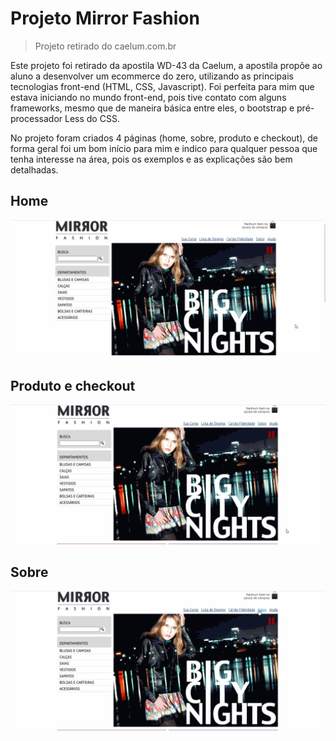 # Projeto Mirror Fashion

> Projeto retirado do caelum.com.br

Este projeto foi retirado da apostila WD-43 da Caelum, a apostila propõe ao aluno a desenvolver um ecommerce do zero, utilizando as principais tecnologias front-end (HTML, CSS, Javascript). Foi perfeita para mim que estava iniciando no mundo front-end, pois tive contato com alguns frameworks, mesmo que de maneira básica entre eles, o bootstrap e pré-processador Less do CSS.

No projeto foram criados 4 páginas (home, sobre, produto e checkout), de forma geral foi um bom início para mim e indico para qualquer pessoa que tenha interesse na área, pois os exemplos e as explicações são bem detalhadas.

## Home

![Mirror Fahion home](https://github.com/iagobalbino/html-projeto/blob/master/gifs/mirror-fashion-home.gif)

## Produto e checkout

![Mirror Fashion produto e checkout](https://github.com/iagobalbino/html-projeto/blob/master/gifs/mirror-fashion-produto-e-checkout.gif)

## Sobre

![Mirror Fashion sobre](https://github.com/iagobalbino/html-projeto/blob/master/gifs/mirror-fashion-sobre.gif)
